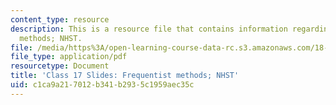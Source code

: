 ```yaml
---
content_type: resource
description: This is a resource file that contains information regarding frequentist
  methods; NHST.
file: /media/https%3A/open-learning-course-data-rc.s3.amazonaws.com/18-05-introduction-to-probability-and-statistics-spring-2014/c1ca9a217012b341b2935c1959aec35c_MIT18_05S14_class17slides.pdf
file_type: application/pdf
resourcetype: Document
title: 'Class 17 Slides: Frequentist methods; NHST'
uid: c1ca9a21-7012-b341-b293-5c1959aec35c
---
```

